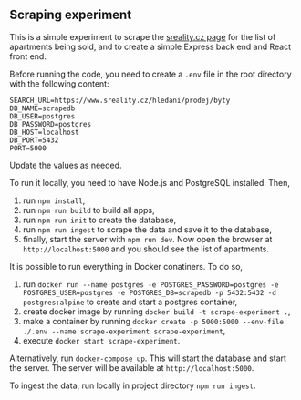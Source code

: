 ## Scraping experiment

This is a simple experiment to scrape the [sreality.cz page](https://www.sreality.cz/hledani/prodej/byty) for the list of apartments being sold, and to create a simple Express back end and React front end.

Before running the code, you need to create a `.env` file in the root directory with the following content:
```
SEARCH_URL=https://www.sreality.cz/hledani/prodej/byty
DB_NAME=scrapedb
DB_USER=postgres
DB_PASSWORD=postgres
DB_HOST=localhost
DB_PORT=5432
PORT=5000
```
Update the values as needed.

To run it locally, you need to have Node.js and PostgreSQL installed. Then,
1) run `npm install`,
2) run `npm run build` to build all apps,
3) run `npm run init` to create the database,
4) run `npm run ingest` to scrape the data and save it to the database,
5) finally, start the server with `npm run dev`.
Now open the browser at `http://localhost:5000` and you should see the list of apartments.

It is possible to run everything in Docker conatiners. To do so,
1) run `docker run --name postgres -e POSTGRES_PASSWORD=postgres -e POSTGRES_USER=postgres -e POSTGRES_DB=scrapedb -p 5432:5432 -d postgres:alpine` to create and start a postgres container,
2) create docker image by running `docker build -t scrape-experiment .`,
3) make a container by running `docker create -p 5000:5000 --env-file ./.env --name scrape-experiment scrape-experiment`,
4) execute `docker start scrape-experiment`.

Alternatively, run `docker-compose up`. This will start the database and start the server. The server will be available at `http://localhost:5000`.

To ingest the data, run locally in project directory `npm run ingest`.
